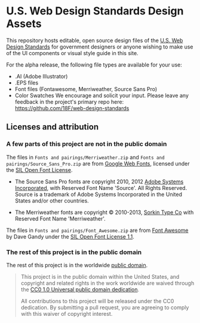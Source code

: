 # U.S. Web Design Standards Design Assets

This repository hosts editable, open source design files of the [U.S. Web Design Standards](https://playbook.cio.gov/designstandards) for government designers or anyone wishing to make use of the UI components or visual style guide in this site.

For the alpha release, the following file types are available for your use:
- .AI (Adobe Illustrator) 
- .EPS files
- Font files (Fontawesome, Merriweather, Source Sans Pro)
- Color Swatches
We encourage and solicit your input. Please leave any feedback in the project's primary repo here: https://github.com/18F/web-design-standards

## Licenses and attribution

### A few parts of this project are not in the public domain

The files in `Fonts and pairings/Merriweather.zip` and `Fonts and pairings/Source_Sans_Pro.zip` are from [Google Web Fonts](https://www.google.com/fonts#UsePlace:use/Collection:Source+Sans+Pro:400,300,400italic,700,700italic|Merriweather:400,300,400italic,700,700italic), licensed under the [SIL Open Font License](http://scripts.sil.org/cms/scripts/page.php?item_id=OFL).

* The Source Sans Pro fonts are copyright 2010, 2012 [Adobe Systems Incorporated](http://www.adobe.com/), with Reserved Font Name 'Source'. All Rights Reserved. Source is a trademark of Adobe Systems Incorporated in the United States and/or other countries.

* The Merriweather fonts are copyright © 2010-2013, [Sorkin Type Co](www.sorkintype.com) with Reserved Font Name 'Merriweather'.

The files in `Fonts and pairings/Font_Awesome.zip` are from [Font Awesome](http://fontawesome.io/) by Dave Gandy under the [SIL Open Font License 1.1](http://scripts.sil.org/OFL).

### The rest of this project is in the public domain

The rest of this project is in the worldwide [public domain](LICENSE.md).

> This project is in the public domain within the United States, and copyright and related rights in the work worldwide are waived through the [CC0 1.0 Universal public domain dedication](https://creativecommons.org/publicdomain/zero/1.0/).
>
> All contributions to this project will be released under the CC0 dedication. By submitting a pull request, you are agreeing to comply with this waiver of copyright interest.
